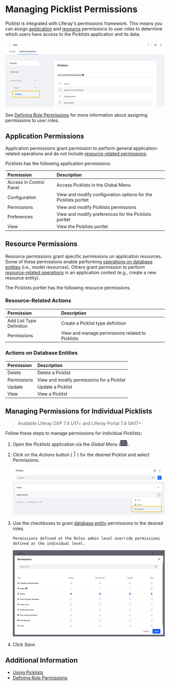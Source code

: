 # Managing Picklist Permissions

Picklist is integrated with Liferay's permissions framework. This means you can assign [application](#application-permissions) and [resource](#resource-permissions) permissions to user roles to determine which users have access to the Picklists application and its data.

![Assign Picklist permissions when defining role permissions.](./managing-picklist-permissions/images/01.png)

See [Defining Role Permissions](../../../users-and-permissions/roles-and-permissions/defining-role-permissions.md) for more information about assigning permissions to user roles.

## Application Permissions

Application permissions grant permission to perform general application-related operations and do not include [resource-related permissions](#resource-permissions).

Picklists has the following application permissions:

| Permission | Description |
| :--- | :--- |
| Access in Control Panel | Access Picklists in the Global Menu |
| Configuration | View and modify configuration options for the Picklists portlet |
| Permissions | View and modify Picklists permissions |
| Preferences | View and modify preferences for the Picklists portlet |
| View | View the Picklists portlet |

## Resource Permissions

Resource permissions grant specific permissions on application resources. Some of these permissions enable performing [operations on database entities](#resource-related-actions) (i.e., model resources). Others grant permission to perform [resource-related operations](#actions-on-database-entities) in an application context (e.g., create a new resource entity).

The Picklists portlet has the following resource permissions.

### Resource-Related Actions

| Permission | Description |
| :--- | :--- |
| Add List Type Definition | Create a Picklist type definition |
| Permissions | View and manage permissions related to Picklists |

### Actions on Database Entities

| Permission | Description |
| :--- | :--- |
| Delete | Delete a Picklist |
| Permissions | View and modify permissions for a Picklist |
| Update | Update a Picklist |
| View | View a Picklist |

## Managing Permissions for Individual Picklists

> Available Liferay DXP 7.4 U17+ and Liferay Portal 7.4 GA17+

Follow these steps to manage permissions for individual Picklists:

1. Open the *Picklists* application via the *Global Menu* (![Global Menu](../../../images/icon-applications-menu.png)).

1. Click on the *Actions* button (![Actions Button](../../../images/icon-actions.png)) for the desired Picklist and select *Permissions*.

   ![Click the Actions button for the desired Picklist and select Permissions.](./managing-picklist-permissions/images/02.png)

1. Use the checkboxes to grant [database entity](#actions-on-database-entities) permissions to the desired roles.

   ```{note}
   Permissions defined at the Roles admin level override permissions defined at the individual level.
   ```

   ![Use the checkboxes to assign permissions to the desired roles.](./managing-picklist-permissions/images/03.png)

1. Click *Save*.

## Additional Information

* [Using Picklists](./using-picklists.md)
* [Defining Role Permissions](../../../users-and-permissions/roles-and-permissions/defining-role-permissions.md)
